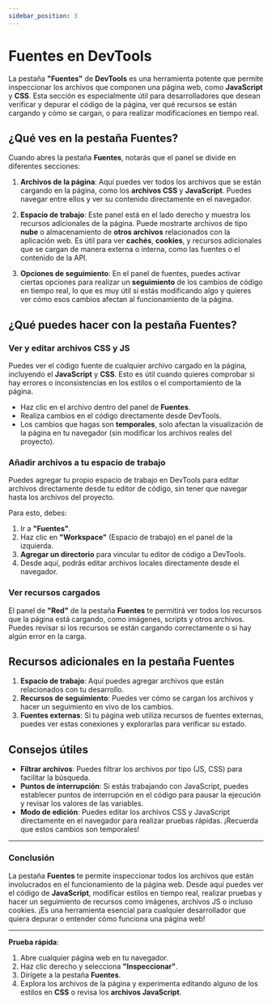 ```yaml
---
sidebar_position: 3
---
```


# Fuentes en DevTools

La pestaña **"Fuentes"** de **DevTools** es una herramienta potente que permite inspeccionar los archivos que componen una página web, como **JavaScript** y **CSS**. Esta sección es especialmente útil para desarrolladores que desean verificar y depurar el código de la página, ver qué recursos se están cargando y cómo se cargan, o para realizar modificaciones en tiempo real.

## ¿Qué ves en la pestaña Fuentes?

Cuando abres la pestaña **Fuentes**, notarás que el panel se divide en diferentes secciones:

1. **Archivos de la página**: Aquí puedes ver todos los archivos que se están cargando en la página, como los **archivos CSS** y **JavaScript**. Puedes navegar entre ellos y ver su contenido directamente en el navegador.
   
2. **Espacio de trabajo**: Este panel está en el lado derecho y muestra los recursos adicionales de la página. Puede mostrarte archivos de tipo **nube** o almacenamiento de **otros archivos** relacionados con la aplicación web. Es útil para ver **cachés**, **cookies**, y recursos adicionales que se cargan de manera externa o interna, como las fuentes o el contenido de la API.

3. **Opciones de seguimiento**: En el panel de fuentes, puedes activar ciertas opciones para realizar un **seguimiento** de los cambios de código en tiempo real, lo que es muy útil si estás modificando algo y quieres ver cómo esos cambios afectan al funcionamiento de la página.

## ¿Qué puedes hacer con la pestaña Fuentes?

### Ver y editar archivos CSS y JS

Puedes ver el código fuente de cualquier archivo cargado en la página, incluyendo el **JavaScript** y **CSS**. Esto es útil cuando quieres comprobar si hay errores o inconsistencias en los estilos o el comportamiento de la página.

- Haz clic en el archivo dentro del panel de **Fuentes**.
- Realiza cambios en el código directamente desde DevTools.
- Los cambios que hagas son **temporales**, solo afectan la visualización de la página en tu navegador (sin modificar los archivos reales del proyecto).

### Añadir archivos a tu espacio de trabajo

Puedes agregar tu propio espacio de trabajo en DevTools para editar archivos directamente desde tu editor de código, sin tener que navegar hasta los archivos del proyecto.

Para esto, debes:

1. Ir a **"Fuentes"**.
2. Haz clic en **"Workspace"** (Espacio de trabajo) en el panel de la izquierda.
3. **Agregar un directorio** para vincular tu editor de código a DevTools.
4. Desde aquí, podrás editar archivos locales directamente desde el navegador.

### Ver recursos cargados

El panel de **"Red"** de la pestaña **Fuentes** te permitirá ver todos los recursos que la página está cargando, como imágenes, scripts y otros archivos. Puedes revisar si los recursos se están cargando correctamente o si hay algún error en la carga.

## Recursos adicionales en la pestaña Fuentes

1. **Espacio de trabajo**: Aquí puedes agregar archivos que están relacionados con tu desarrollo.
2. **Recursos de seguimiento**: Puedes ver cómo se cargan los archivos y hacer un seguimiento en vivo de los cambios.
3. **Fuentes externas**: Si tu página web utiliza recursos de fuentes externas, puedes ver estas conexiones y explorarlas para verificar su estado.

## Consejos útiles

- **Filtrar archivos**: Puedes filtrar los archivos por tipo (JS, CSS) para facilitar la búsqueda.
- **Puntos de interrupción**: Si estás trabajando con JavaScript, puedes establecer puntos de interrupción en el código para pausar la ejecución y revisar los valores de las variables.
- **Modo de edición**: Puedes editar los archivos CSS y JavaScript directamente en el navegador para realizar pruebas rápidas. ¡Recuerda que estos cambios son temporales!

---

### Conclusión

La pestaña **Fuentes** te permite inspeccionar todos los archivos que están involucrados en el funcionamiento de la página web. Desde aquí puedes ver el código de **JavaScript**, modificar estilos en tiempo real, realizar pruebas y hacer un seguimiento de recursos como imágenes, archivos JS o incluso cookies. ¡Es una herramienta esencial para cualquier desarrollador que quiera depurar o entender cómo funciona una página web!

---

**Prueba rápida**:

1. Abre cualquier página web en tu navegador.
2. Haz clic derecho y selecciona **"Inspeccionar"**.
3. Dirígete a la pestaña **Fuentes**.
4. Explora los archivos de la página y experimenta editando alguno de los estilos en **CSS** o revisa los **archivos JavaScript**.
